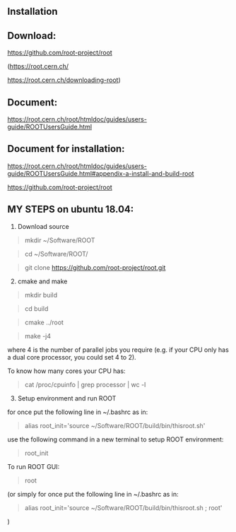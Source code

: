Installation
------------

Download:
---------

https://github.com/root-project/root

(https://root.cern.ch/

https://root.cern.ch/downloading-root)

Document:
---------

https://root.cern.ch/root/htmldoc/guides/users-guide/ROOTUsersGuide.html


Document for installation:
--------------------------

https://root.cern.ch/root/htmldoc/guides/users-guide/ROOTUsersGuide.html#appendix-a-install-and-build-root

https://github.com/root-project/root

MY STEPS on ubuntu 18.04:
-----------

1. Download source

> mkdir ~/Software/ROOT

> cd ~/Software/ROOT/

> git clone https://github.com/root-project/root.git

2. cmake and make

> mkdir build

> cd build

> cmake ../root

> make -j4

where 4 is the number of parallel jobs you require (e.g. if your CPU only has a dual core processor, you could set 4 to 2).

To know how many cores your CPU has:

> cat /proc/cpuinfo | grep processor | wc -l

3. Setup environment and run ROOT

for once put the following line in ~/.bashrc as in:

> alias root_init='source ~/Software/ROOT/build/bin/thisroot.sh'

use the following command in a new terminal to setup ROOT environment:

> root_init

To run ROOT GUI:

> root

(or simply for once put the following line in ~/.bashrc as in:

> alias root_init='source ~/Software/ROOT/build/bin/thisroot.sh ; root'

)


